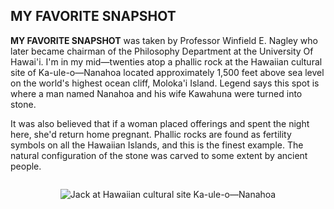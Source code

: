 <h2>MY FAVORITE SNAPSHOT</h2>

**MY FAVORITE SNAPSHOT** was taken by Professor Winfield E. Nagley who later became chairman of the Philosophy Department at the University Of Hawai'i. I'm in my mid—twenties atop a phallic rock at the Hawaiian cultural site of Ka-ule-o—Nanahoa located approximately 1,500 feet above sea level on the world's highest ocean cliff, Moloka'i Island. Legend says this spot is where a man named Nanahoa and his wife Kawahuna were turned into stone.

It was also believed that if a woman placed offerings and spent
the night here, she'd return home pregnant. Phallic rocks are
found as fertility symbols on all the Hawaiian Islands, and this
is the finest example. The natural configuration of the stone
was carved to some extent by ancient people.


<div>
<img src="/my-favorite-snapshot.png" alt="Jack at Hawaiian cultural site Ka-ule-o—Nanahoa">
</div>

<style>
  div {
    display: flex;
    justify-content: center;
    padding: 1em 0;
  }
</style>